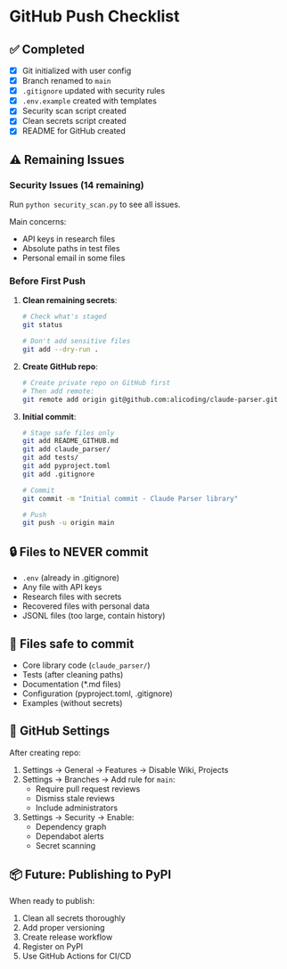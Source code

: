 # GitHub Push Checklist

## ✅ Completed
- [x] Git initialized with user config
- [x] Branch renamed to `main`
- [x] `.gitignore` updated with security rules
- [x] `.env.example` created with templates
- [x] Security scan script created
- [x] Clean secrets script created
- [x] README for GitHub created

## ⚠️ Remaining Issues

### Security Issues (14 remaining)
Run `python security_scan.py` to see all issues.

Main concerns:
- API keys in research files
- Absolute paths in test files
- Personal email in some files

### Before First Push

1. **Clean remaining secrets**:
   ```bash
   # Check what's staged
   git status
   
   # Don't add sensitive files
   git add --dry-run .
   ```

2. **Create GitHub repo**:
   ```bash
   # Create private repo on GitHub first
   # Then add remote:
   git remote add origin git@github.com:alicoding/claude-parser.git
   ```

3. **Initial commit**:
   ```bash
   # Stage safe files only
   git add README_GITHUB.md
   git add claude_parser/
   git add tests/
   git add pyproject.toml
   git add .gitignore
   
   # Commit
   git commit -m "Initial commit - Claude Parser library"
   
   # Push
   git push -u origin main
   ```

## 🔒 Files to NEVER commit

- `.env` (already in .gitignore)
- Any file with API keys
- Research files with secrets
- Recovered files with personal data
- JSONL files (too large, contain history)

## 📝 Files safe to commit

- Core library code (`claude_parser/`)
- Tests (after cleaning paths)
- Documentation (*.md files)
- Configuration (pyproject.toml, .gitignore)
- Examples (without secrets)

## 🚀 GitHub Settings

After creating repo:
1. Settings → General → Features → Disable Wiki, Projects
2. Settings → Branches → Add rule for `main`:
   - Require pull request reviews
   - Dismiss stale reviews
   - Include administrators
3. Settings → Security → Enable:
   - Dependency graph
   - Dependabot alerts
   - Secret scanning

## 📦 Future: Publishing to PyPI

When ready to publish:
1. Clean all secrets thoroughly
2. Add proper versioning
3. Create release workflow
4. Register on PyPI
5. Use GitHub Actions for CI/CD